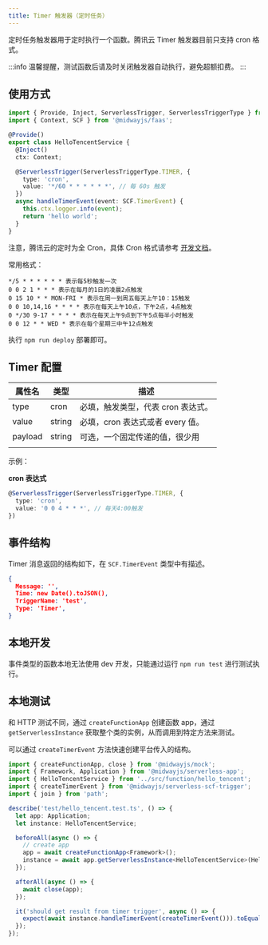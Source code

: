 ```yaml
---
title: Timer 触发器（定时任务）
---
```


定时任务触发器用于定时执行一个函数。腾讯云 Timer 触发器目前只支持 cron 格式。

:::info
温馨提醒，测试函数后请及时关闭触发器自动执行，避免超额扣费。
:::

## 使用方式

```typescript
import { Provide, Inject, ServerlessTrigger, ServerlessTriggerType } from '@midwayjs/decorator';
import { Context, SCF } from '@midwayjs/faas';

@Provide()
export class HelloTencentService {
  @Inject()
  ctx: Context;

  @ServerlessTrigger(ServerlessTriggerType.TIMER, {
    type: 'cron',
    value: '*/60 * * * * * *', // 每 60s 触发
  })
  async handleTimerEvent(event: SCF.TimerEvent) {
    this.ctx.logger.info(event);
    return 'hello world';
  }
}
```

注意，腾讯云的定时为全 Cron，具体 Cron 格式请参考 [开发文档](https://cloud.tencent.com/document/product/583/9708)。

常用格式：

```
*/5 * * * * * * 表示每5秒触发一次
0 0 2 1 * * * 表示在每月的1日的凌晨2点触发
0 15 10 * * MON-FRI * 表示在周一到周五每天上午10：15触发
0 0 10,14,16 * * * * 表示在每天上午10点，下午2点，4点触发
0 */30 9-17 * * * * 表示在每天上午9点到下午5点每半小时触发
0 0 12 * * WED * 表示在每个星期三中午12点触发
```

执行 `npm run deploy` 部署即可。

## Timer 配置

| 属性名  | 类型   | 描述                               |
| ------- | ------ | ---------------------------------- |
| type    | cron   | 必填，触发类型，代表 cron 表达式。 |
| value   | string | 必填，cron 表达式或者 every 值。   |
| payload | string | 可选，一个固定传递的值，很少用     |
|         |        |                                    |

示例：

**cron 表达式**

```typescript
@ServerlessTrigger(ServerlessTriggerType.TIMER, {
  type: 'cron',
  value: '0 0 4 * * *', // 每天4:00触发
})
```

## 事件结构

Timer 消息返回的结构如下，在 `SCF.TimerEvent` 类型中有描述。

```json
{
  Message: '',
  Time: new Date().toJSON(),
  TriggerName: 'test',
  Type: 'Timer',
}
```

## 本地开发

事件类型的函数本地无法使用 dev 开发，只能通过运行 `npm run test` 进行测试执行。

## 本地测试

和 HTTP 测试不同，通过 `createFunctionApp` 创建函数 app，通过 `getServerlessInstance` 获取整个类的实例，从而调用到特定方法来测试。

可以通过 `createTimerEvent` 方法快速创建平台传入的结构。

```typescript
import { createFunctionApp, close } from '@midwayjs/mock';
import { Framework, Application } from '@midwayjs/serverless-app';
import { HelloTencentService } from '../src/function/hello_tencent';
import { createTimerEvent } from '@midwayjs/serverless-scf-trigger';
import { join } from 'path';

describe('test/hello_tencent.test.ts', () => {
  let app: Application;
  let instance: HelloTencentService;

  beforeAll(async () => {
    // create app
    app = await createFunctionApp<Framework>();
    instance = await app.getServerlessInstance<HelloTencentService>(HelloTencentService);
  });

  afterAll(async () => {
    await close(app);
  });

  it('should get result from timer trigger', async () => {
    expect(await instance.handleTimerEvent(createTimerEvent())).toEqual('hello world');
  });
});
```

##

